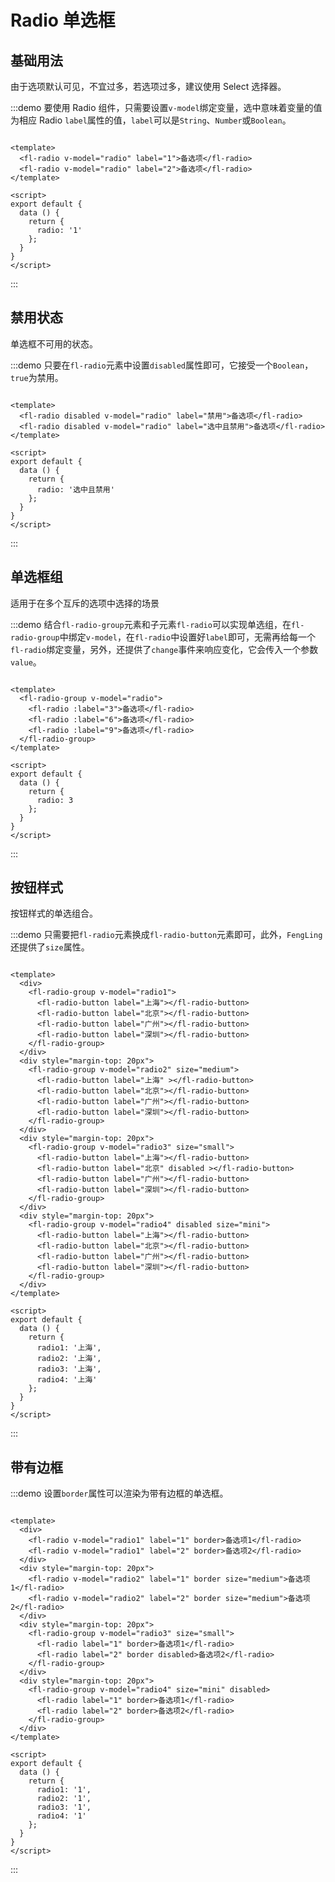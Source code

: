 # Radio 单选框

## 基础用法
由于选项默认可见，不宜过多，若选项过多，建议使用 Select 选择器。

:::demo 要使用 Radio 组件，只需要设置`v-model`绑定变量，选中意味着变量的值为相应 Radio `label`属性的值，`label`可以是`String`、`Number`或`Boolean`。
  ```vue

<template>
    <fl-radio v-model="radio" label="1">备选项</fl-radio>
    <fl-radio v-model="radio" label="2">备选项</fl-radio>
</template>

<script>
  export default {
    data () {
      return {
        radio: '1'
      };
    }
  }
</script>
  ```
:::

## 禁用状态
单选框不可用的状态。

:::demo 只要在`fl-radio`元素中设置`disabled`属性即可，它接受一个`Boolean`，`true`为禁用。
  ```vue

<template>
    <fl-radio disabled v-model="radio" label="禁用">备选项</fl-radio>
    <fl-radio disabled v-model="radio" label="选中且禁用">备选项</fl-radio>
</template>

<script>
  export default {
    data () {
      return {
        radio: '选中且禁用'
      };
    }
  }
</script>
  ```
:::

## 单选框组
适用于在多个互斥的选项中选择的场景

:::demo 结合`fl-radio-group`元素和子元素`fl-radio`可以实现单选组，在`fl-radio-group`中绑定`v-model`，在`fl-radio`中设置好`label`即可，无需再给每一个`fl-radio`绑定变量，另外，还提供了`change`事件来响应变化，它会传入一个参数`value`。
  ```vue

<template>
    <fl-radio-group v-model="radio">
      <fl-radio :label="3">备选项</fl-radio>
      <fl-radio :label="6">备选项</fl-radio>
      <fl-radio :label="9">备选项</fl-radio>
    </fl-radio-group>
</template>

<script>
  export default {
    data () {
      return {
        radio: 3
      };
    }
  }
</script>
  ```
:::

## 按钮样式
按钮样式的单选组合。

:::demo 只需要把`fl-radio`元素换成`fl-radio-button`元素即可，此外，`FengLing` 还提供了`size`属性。
  ```vue

<template>
    <div>
      <fl-radio-group v-model="radio1">
        <fl-radio-button label="上海"></fl-radio-button>
        <fl-radio-button label="北京"></fl-radio-button>
        <fl-radio-button label="广州"></fl-radio-button>
        <fl-radio-button label="深圳"></fl-radio-button>
      </fl-radio-group>
    </div>
    <div style="margin-top: 20px">
      <fl-radio-group v-model="radio2" size="medium">
        <fl-radio-button label="上海" ></fl-radio-button>
        <fl-radio-button label="北京"></fl-radio-button>
        <fl-radio-button label="广州"></fl-radio-button>
        <fl-radio-button label="深圳"></fl-radio-button>
      </fl-radio-group>
    </div>
    <div style="margin-top: 20px">
      <fl-radio-group v-model="radio3" size="small">
        <fl-radio-button label="上海"></fl-radio-button>
        <fl-radio-button label="北京" disabled ></fl-radio-button>
        <fl-radio-button label="广州"></fl-radio-button>
        <fl-radio-button label="深圳"></fl-radio-button>
      </fl-radio-group>
    </div>
    <div style="margin-top: 20px">
      <fl-radio-group v-model="radio4" disabled size="mini">
        <fl-radio-button label="上海"></fl-radio-button>
        <fl-radio-button label="北京"></fl-radio-button>
        <fl-radio-button label="广州"></fl-radio-button>
        <fl-radio-button label="深圳"></fl-radio-button>
      </fl-radio-group>
    </div>
</template>

<script>
  export default {
    data () {
      return {
        radio1: '上海',
        radio2: '上海',
        radio3: '上海',
        radio4: '上海'
      };
    }
  }
</script>
  ```
:::

## 带有边框

:::demo 设置`border`属性可以渲染为带有边框的单选框。
  ```vue

<template>
    <div>
      <fl-radio v-model="radio1" label="1" border>备选项1</fl-radio>
      <fl-radio v-model="radio1" label="2" border>备选项2</fl-radio>
    </div>
    <div style="margin-top: 20px">
      <fl-radio v-model="radio2" label="1" border size="medium">备选项1</fl-radio>
      <fl-radio v-model="radio2" label="2" border size="medium">备选项2</fl-radio>
    </div>
    <div style="margin-top: 20px">
      <fl-radio-group v-model="radio3" size="small">
        <fl-radio label="1" border>备选项1</fl-radio>
        <fl-radio label="2" border disabled>备选项2</fl-radio>
      </fl-radio-group>
    </div>
    <div style="margin-top: 20px">
      <fl-radio-group v-model="radio4" size="mini" disabled>
        <fl-radio label="1" border>备选项1</fl-radio>
        <fl-radio label="2" border>备选项2</fl-radio>
      </fl-radio-group>
    </div>
</template>

<script>
  export default {
    data () {
      return {
        radio1: '1',
        radio2: '1',
        radio3: '1',
        radio4: '1'
      };
    }
  }
</script>
  ```
:::